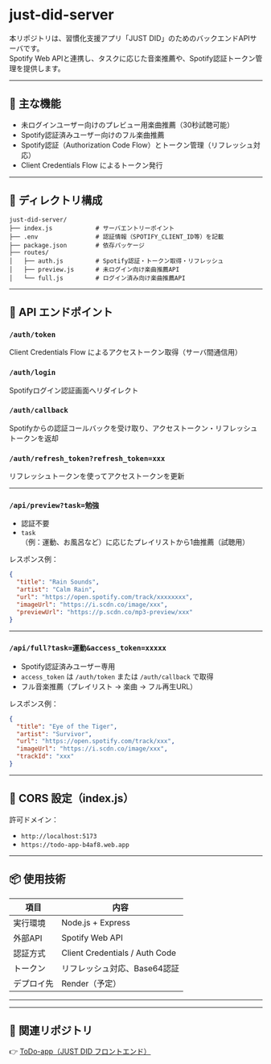 # just-did-server

本リポジトリは、習慣化支援アプリ「JUST DID」のためのバックエンドAPIサーバです。  
Spotify Web APIと連携し、タスクに応じた音楽推薦や、Spotify認証トークン管理を提供します。

---

## 🎯 主な機能

- 未ログインユーザー向けのプレビュー用楽曲推薦（30秒試聴可能）
- Spotify認証済みユーザー向けのフル楽曲推薦
- Spotify認証（Authorization Code Flow）とトークン管理（リフレッシュ対応）
- Client Credentials Flow によるトークン発行

---

## 📁 ディレクトリ構成

```
just-did-server/
├── index.js            # サーバエントリーポイント
├── .env                # 認証情報（SPOTIFY_CLIENT_ID等）を記載
├── package.json        # 依存パッケージ
├── routes/
│   ├── auth.js         # Spotify認証・トークン取得・リフレッシュ
│   ├── preview.js      # 未ログイン向け楽曲推薦API
│   └── full.js         # ログイン済み向け楽曲推薦API
```
---
## 🔗 API エンドポイント

### `/auth/token`  
Client Credentials Flow によるアクセストークン取得（サーバ間通信用）

### `/auth/login`  
Spotifyログイン認証画面へリダイレクト

### `/auth/callback`  
Spotifyからの認証コールバックを受け取り、アクセストークン・リフレッシュトークンを返却

### `/auth/refresh_token?refresh_token=xxx`  
リフレッシュトークンを使ってアクセストークンを更新

---

### `/api/preview?task=勉強`

- 認証不要
- `task`（例：運動、お風呂など）に応じたプレイリストから1曲推薦（試聴用）

レスポンス例：
```json
{
  "title": "Rain Sounds",
  "artist": "Calm Rain",
  "url": "https://open.spotify.com/track/xxxxxxxx",
  "imageUrl": "https://i.scdn.co/image/xxx",
  "previewUrl": "https://p.scdn.co/mp3-preview/xxx"
}
```

---

### `/api/full?task=運動&access_token=xxxxx`

- Spotify認証済みユーザー専用
- `access_token` は `/auth/token` または `/auth/callback` で取得
- フル音楽推薦（プレイリスト → 楽曲 → フル再生URL）

レスポンス例：
```json
{
  "title": "Eye of the Tiger",
  "artist": "Survivor",
  "url": "https://open.spotify.com/track/xxx",
  "imageUrl": "https://i.scdn.co/image/xxx",
  "trackId": "xxx"
}
```

---

## 🧪 CORS 設定（index.js）

許可ドメイン：
- `http://localhost:5173`
- `https://todo-app-b4af8.web.app`

---

## 📦 使用技術

| 項目        | 内容                             |
|-------------|----------------------------------|
| 実行環境    | Node.js + Express                |
| 外部API     | Spotify Web API                  |
| 認証方式    | Client Credentials / Auth Code   |
| トークン    | リフレッシュ対応、Base64認証    |
| デプロイ先  | Render（予定）                   |

---

---

## 🔗 関連リポジトリ

👉 [ToDo-app（JUST DID フロントエンド）](https://github.com/h-kitora/ToDo-app)
